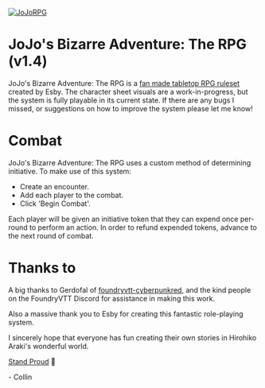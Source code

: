 [![JoJoRPG](https://i.imgur.com/ZAuH9z7.png "JoJoRPG Splash Logo")](https://docs.google.com/document/d/1ReSnZDUvIhpCG0X_8S5C-7P5vBRUb0P08gedAvs0oMc/edit)

# JoJo's Bizarre Adventure: The RPG (v1.4)
 JoJo's Bizarre Adventure: The RPG is a [fan made tabletop RPG ruleset](https://docs.google.com/document/d/1ReSnZDUvIhpCG0X_8S5C-7P5vBRUb0P08gedAvs0oMc/edit#) created by Esby.
 The character sheet visuals are a work-in-progress, but the system is fully playable in its current state. If there are any bugs I missed, or suggestions on how to improve the system please let me know!
 
 # Combat
 JoJo's Bizarre Adventure: The RPG uses a custom method of determining initiative. To make use of this system:
 
- Create an encounter.
- Add each player to the combat.
- Click 'Begin Combat'.

Each player will be given an initiative token that they can expend once per-round to perform an action. In order to refund expended tokens, advance to the next round of combat.
 
 # Thanks to
A big thanks to Gerdofal of [foundryvtt-cyberpunkred](https://github.com/Gerdofal/foundryvtt-cyberpunkred), and the kind people on the FoundryVTT Discord for assistance in making this work.
    
Also a massive thank you to Esby for creating this fantastic role-playing system.

I sincerely hope that everyone has fun creating their own stories in Hirohiko Araki's wonderful world.

[Stand Proud](https://www.youtube.com/watch?v=lviyLEF7lPE) 🖤

   \- Collin